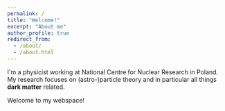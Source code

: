 ```yaml
---
permalink: /
title: "Welcome!"
excerpt: "About me"
author_profile: true
redirect_from:
  - /about/
  - /about.html
---
```


I'm a physicist working at National Centre for Nuclear Research in Poland. My research focuses on (astro-)particle theory and in particular all things **dark matter** related.

Welcome to my webspace!
